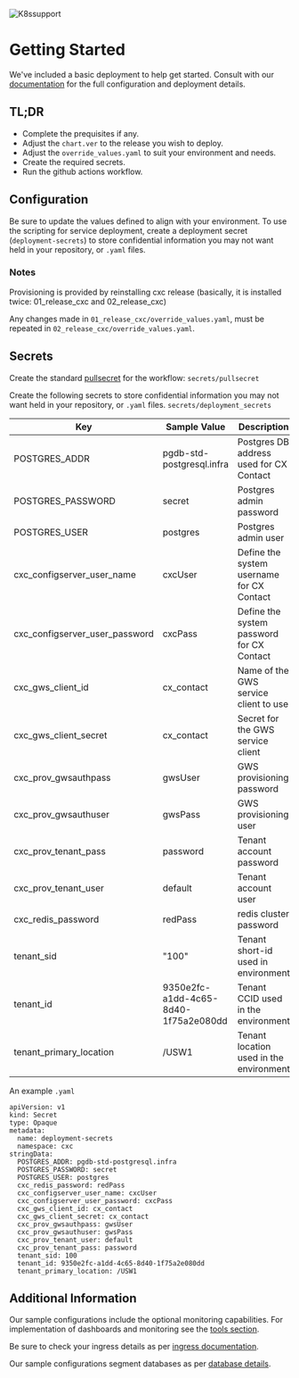 ![K8ssupport](https://badgen.net/badge/supported%20K8s%20release/1.22/cyan)
# Getting Started
We've included a basic deployment to help get started.
Consult with our [documentation](all.docs.genesys.com/PEC-OU/Current/CXCPEGuide) for the full configuration and deployment details.

## TL;DR
- Complete the prequisites if any.
- Adjust the `chart.ver` to the release you wish to deploy.
- Adjust the `override_values.yaml` to suit your environment and needs.
- Create the required secrets.
- Run the github actions workflow.

## Configuration

Be sure to update the values defined to align with your environment.
To use the scripting for service deployment, create a deployment secret (`deployment-secrets`) to store confidential information you may not want held in your repository, or `.yaml` files. 

### Notes
Provisioning is provided by reinstalling cxc release (basically, it is installed twice: 01_release_cxc and 02_release_cxc)

Any changes made in `01_release_cxc/override_values.yaml`, must be repeated in `02_release_cxc/override_values.yaml`. 

## Secrets 
Create the standard [pullsecret](../#-considerations) for the workflow: 
`secrets/pullsecret`

Create the following secrets to store confidential information you may not want held in your repository, or `.yaml` files. 
`secrets/deployment_secrets`

|Key|Sample Value|Description
|-|-|-
POSTGRES_ADDR| pgdb-std-postgresql.infra | Postgres DB address used for CX Contact
POSTGRES_PASSWORD| secret | Postgres admin password
POSTGRES_USER| postgres | Postgres admin user
cxc_configserver_user_name| cxcUser | Define the system username for CX Contact
cxc_configserver_user_password| cxcPass |  Define the system password for CX Contact
cxc_gws_client_id| cx_contact| Name of the GWS service client to use
cxc_gws_client_secret| cx_contact| Secret for the GWS service client
cxc_prov_gwsauthpass| gwsUser| GWS provisioning password
cxc_prov_gwsauthuser| gwsPass| GWS provisioning user
cxc_prov_tenant_pass| password| Tenant account password
cxc_prov_tenant_user| default| Tenant account user
cxc_redis_password| redPass| redis cluster password
tenant_sid| "100"| Tenant short-id used in environment
tenant_id| 9350e2fc-a1dd-4c65-8d40-1f75a2e080dd| Tenant CCID used in the environment
tenant_primary_location| /USW1| Tenant location used in the environment

An example `.yaml`
```
apiVersion: v1
kind: Secret
type: Opaque
metadata:
  name: deployment-secrets
  namespace: cxc
stringData:
  POSTGRES_ADDR: pgdb-std-postgresql.infra
  POSTGRES_PASSWORD: secret
  POSTGRES_USER: postgres
  cxc_redis_password: redPass
  cxc_configserver_user_name: cxcUser
  cxc_configserver_user_password: cxcPass
  cxc_gws_client_id: cx_contact
  cxc_gws_client_secret: cx_contact
  cxc_prov_gwsauthpass: gwsUser
  cxc_prov_gwsauthuser: gwsPass
  cxc_prov_tenant_user: default
  cxc_prov_tenant_pass: password
  tenant_sid: 100
  tenant_id: 9350e2fc-a1dd-4c65-8d40-1f75a2e080dd
  tenant_primary_location: /USW1

```


## Additional Information

Our sample configurations include the optional monitoring capabilities. For implementation of dashboards and monitoring see the [tools section](/tools).

Be sure to check your ingress details as per [ingress documentation](/doc/ingress.md).

Our sample configurations segment databases as per [database details](/doc/DATABASE.md).